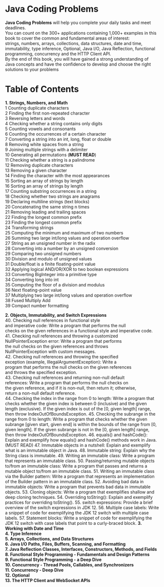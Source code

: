 # Java Coding Problems
**Java Coding Problems** will help you complete your daily tasks and meet deadlines.<br>  You can count on the 300+ applications containing 1,000+ examples in this book to cover the common and fundamental areas of interest: <br> strings, numbers, arrays, collections, data structures, date and time, immutability, type inference, Optional, Java I/O, Java Reflection, functional programming, concurrency and the HTTP Client API.<br>  By the end of this book, you will have gained a strong understanding of Java concepts and have the confidence to develop and choose the right solutions to your problems

# Table of Contents
**1. Strings, Numbers, and Math**<br>
    1 Counting duplicate characters<br>
    2 Finding the first non-repeated character<br>
    3 Reversing letters and words<br>
    4 Checking whether a string contains only digits<br>
    5 Counting vowels and consonants<br>
    6 Counting the occurrences of a certain character<br>
    7 Converting a string into an int, long, float or double<br>
    8 Removing white spaces from a string<br>
    9 Joining multiple strings with a delimiter<br>
    10 Generating all permutations (**MUST READ**)<br>
    11 Checking whether a string is a palindrome<br>
    12 Removing duplicate characters<br>
    13 Removing a given character<br>
    14 Finding the character with the most appearances<br>
    15 Sorting an array of strings by length<br>
    16 Sorting an array of strings by length<br>
    17 Counting substring occurrences in a string<br>
    18 Checking whether two strings are anagrams<br>
    19 Declaring multiline strings (text blocks)<br>
    20 Concatenating the same string n times<br>
    21 Removing leading and trailing spaces<br>
    22 Finding the longest common prefix<br>
    23 Finding the longest common prefix<br>
    24 Transforming strings<br>
    25 Computing the minimum and maximum of two numbers<br>
    26 Summing two large int/long values and operation overflow<br>
    27 String as an unsigned number in the radix<br>
    28 Converting into a number by an unsigned conversion<br>
    29 Comparing two unsigned numbers<br>
    30 Division and modulo of unsigned values<br>
    31 Double/float is a finite floating-point value<br>
    32 Applying logical AND/OR/XOR to two boolean expressions<br>
    33 Converting BigInteger into a primitive type<br>
    34 Converting long into int<br>
    35  Computing the floor of a division and modulus<br>
    36 Next floating-point value<br>
    37 Multiplying two large int/long values and operation overflow<br>
    38 Fused Multiply Add<br>
    39 Compact number formatting<br>
   
**2. Objects, Immutability, and Switch Expressions**<br>
   40. Checking null references in functional style<br>
   and imperative code: Write a program that performs the null<br>
   checks on the given references in a functional style and imperative code.<br>
   41. Checking null references and throwing a customized<br>
   NullPointerException error: Write a program that performs<br>
   the null checks on the given references and throws<br>
   NullPointerException with custom messages.<br>
   42. Checking null references and throwing the specified<br>
   exception (example, IllegalArgumentException): Write a<br>
   program that performs the null checks on the given references<br>
   and throws the specified exception.<br>
   43. Checking null references and returning non-null default<br>
   references: Write a program that performs the null checks on<br>
   the given reference, and if it is non-null, then return it; otherwise,<br>
   return a non-null default reference.<br>
   44. Checking the index in the range from 0 to length: Write a
   program that checks whether the given index is between 0
   (inclusive) and the given length (exclusive). If the given index is
   out of the [0, given length] range, then
   throw IndexOutOfBoundsException.
   45. Checking the subrange in the range from 0 to
   length: Write a program that checks whether the given subrange
   [given start, given end] is within the bounds of the range from [0,
   given length]. If the given subrange is not in the [0, given
   length] range, then throw IndexOutOfBoundsException.
   46. equals() and hashCode(): Explain and exemplify how equals()
   and hashCode() methods work in Java. (MUST READ)
   47. Immutable objects in a nutshell: Explain and exemplify
   what is an immutable object in Java.
   48. Immutable string: Explain why the String class is immutable.
   49. Writing an immutable class: Write a program that represents
   an immutable class.
   50. Passing/returning mutable objects to/from an
   immutable class: Write a program that passes and returns a
   mutable object to/from an immutable class.
   51. Writing an immutable class via the Builder
   pattern: Write a program that represents an implementation of
   the Builder pattern in an immutable class.
   52. Avoiding bad data in immutable objects: Write a program
   that prevents bad data in immutable objects.
   53. Cloning objects: Write a program that exemplifies shallow and
   deep cloning techniques.
   54. Overriding toString(): Explain and exemplify practices for
   overriding toString().
   55. switch expressions: Provide a brief overview of the switch
   expressions in JDK 12.
   56. Multiple case labels: Write a snippet of code for exemplifying
   the JDK 12 switch with multiple case labels.
   57. Statement blocks: Write a snippet of code for exemplifying the
   JDK 12 switch with case labels that point to a curly-braced block.
**3. Working with Date and Time**<br>
**4. Type Inference**<br>
**5. Arrays, Collections, and Data Structures**<br>
**6. Java I/O Paths, Files, Buffers, Scanning, and Formatting**<br>
**7. Java Reflection Classes, Interfaces, Constructors, Methods, and Fields**<br>
**8. Functional Style Programming - Fundamentals and Design Patterns**<br>
**9. Functional Style Programming - a Deep Dive**<br>
**10. Concurrency - Thread Pools, Callables, and Synchronizers**<br>
**11. Concurrency - Deep Dive**<br>
**12. Optional**<br>
**13. The HTTP Client and WebSocket APIs**<br>

